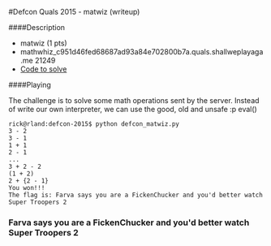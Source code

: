 #Defcon Quals 2015 - matwiz (writeup)


####Description

 - matwiz (1 pts)
 - mathwhiz_c951d46fed68687ad93a84e702800b7a.quals.shallweplayaga.me 21249
 - [Code to solve](https://github.com/rick2600/writeups/blob/master/defcon2015/defcon_matwiz.py)


####Playing

The challenge is to solve some math operations sent by the server. Instead of write our own interpreter, we can use the good, old and unsafe :p eval()

```
rick@rland:defcon-2015$ python defcon_matwiz.py 
3 - 2 
3 - 1 
1 + 1 
2 - 1 
...
3 + 2 - 2 
(1 + 2) 
2 + {2 - 1} 
You won!!!
The flag is: Farva says you are a FickenChucker and you'd better watch Super Troopers 2
```

### Farva says you are a FickenChucker and you'd better watch Super Troopers 2
